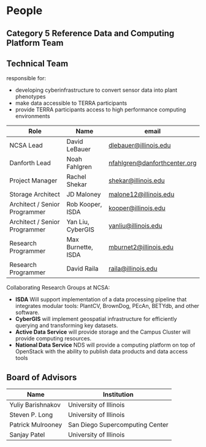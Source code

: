 # People

## Category 5 Reference Data and Computing Platform Team






## Technical Team 

responsible for:
 * developing cyberinfrastructure to convert sensor data into plant phenotypes 
 * make data accessible to TERRA participants
 * provide TERRA participants access to high performance computing environments 


| Role | Name | email|
|---|---|----|
| NCSA Lead | David LeBauer | dlebauer@illinois.edu|
| Danforth Lead | Noah Fahlgren |nfahlgren@danforthcenter.org | 
| Project Manager | Rachel Shekar |shekar@illinois.edu |
| Storage Architect | JD Maloney |malone12@illinois.edu |
| Architect / Senior Programmer | Rob Kooper, ISDA |kooper@illinois.edu |
| Architect / Senior Programmer |  Yan Liu, CyberGIS |yanliu@illinois.edu |
| Research Programmer  | Max Burnette, ISDA |mburnet2@illinois.edu |
| Research Programmer  | David Raila |raila@illinois.edu |

Collaborating Research Groups at NCSA:

* **ISDA** Will support implementation of a data processing pipeline that integrates modular tools: PlantCV, BrownDog, PEcAn, BETYdb, and other software.
* **CyberGIS** will implement geospatial infrastructure for efficiently querying and transforming key datasets.
* **Active Data Service** will provide storage and the Campus Cluster will provide computing resources.
* **National Data Service** NDS will provide a computing platform on top of OpenStack with the ability to publish data products and data access tools


## Board of Advisors

| Name | Institution |
|---|----|
| Yuliy Barishnakov | University of Illinois |
| Steven P. Long | University of Illinois |
| Patrick Mulrooney | San Diego Supercomputing Center |
| Sanjay Patel | University of Illinois |

